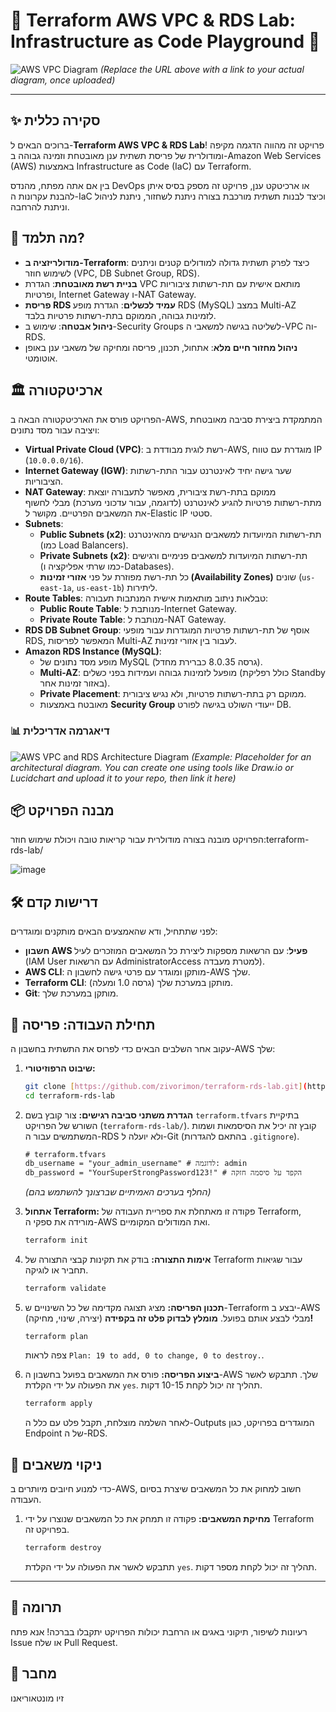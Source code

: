# 🚀 Terraform AWS VPC & RDS Lab: Infrastructure as Code Playground 🚀

![AWS VPC Diagram](https://raw.githubusercontent.com/your-username/terraform-aws-vpc-rds-lab/main/diagram.png)
*(Replace the URL above with a link to your actual diagram, once uploaded)*

---

## ✨ סקירה כללית

ברוכים הבאים ל-**Terraform AWS VPC & RDS Lab**! פרויקט זה מהווה הדגמה מקיפה ומודולרית של פריסת תשתית ענן מאובטחת וזמינה גבוהה ב-Amazon Web Services (AWS) באמצעות Infrastructure as Code (IaC) עם Terraform.

בין אם אתה מפתח, מהנדס DevOps או ארכיטקט ענן, פרויקט זה מספק בסיס איתן להבנת עקרונות ה-IaC וכיצד לבנות תשתית מורכבת בצורה ניתנת לשחזור, ניתנת לניהול וניתנת להרחבה.

## 🎯 מה תלמד?

* **מודולריזציה ב-Terraform**: כיצד לפרק תשתית גדולה למודולים קטנים וניתנים לשימוש חוזר (VPC, DB Subnet Group, RDS).
* **בניית רשת מאובטחת**: הגדרת VPC מותאם אישית עם תת-רשתות ציבוריות ופרטיות, Internet Gateway ו-NAT Gateway.
* **פריסת RDS עמיד לכשלים**: הגדרת מופע RDS (MySQL) במצב Multi-AZ לזמינות גבוהה, הממוקם בתת-רשתות פרטיות בלבד.
* **ניהול אבטחה**: שימוש ב-Security Groups לשליטה בגישה למשאבי ה-VPC וה-RDS.
* **ניהול מחזור חיים מלא**: אתחול, תכנון, פריסה ומחיקה של משאבי ענן באופן אוטומטי.

## 🏛️ ארכיטקטורה

הפרויקט פורס את הארכיטקטורה הבאה ב-AWS, המתמקדת ביצירת סביבה מאובטחת ויציבה עבור מסד נתונים:

* **Virtual Private Cloud (VPC)**: רשת לוגית מבודדת ב-AWS, מוגדרת עם טווח IP (`10.0.0.0/16`).
* **Internet Gateway (IGW)**: שער גישה יחיד לאינטרנט עבור התת-רשתות הציבוריות.
* **NAT Gateway**: ממוקם בתת-רשת ציבורית, מאפשר לתעבורה יוצאת מתת-רשתות פרטיות להגיע לאינטרנט (לדוגמה, עבור עדכוני מערכת) מבלי לחשוף את המשאבים הפרטיים. מקושר ל-Elastic IP סטטי.
* **Subnets**:
    * **Public Subnets (x2)**: תת-רשתות המיועדות למשאבים הנגישים מהאינטרנט (כמו Load Balancers).
    * **Private Subnets (x2)**: תת-רשתות המיועדות למשאבים פנימיים ורגישים (כמו שרתי אפליקציה ו-Databases).
    * כל תת-רשת מפוזרת על פני **אזורי זמינות (Availability Zones)** שונים (`us-east-1a`, `us-east-1b`) ליתירות.
* **Route Tables**: טבלאות ניתוב מותאמות אישית המנתבות תעבורה:
    * **Public Route Table**: מנותבת ל-Internet Gateway.
    * **Private Route Table**: מנותבת ל-NAT Gateway.
* **RDS DB Subnet Group**: אוסף של תת-רשתות פרטיות המוגדרות עבור מופעי RDS, המאפשר לפריסות Multi-AZ לעבור בין אזורי זמינות.
* **Amazon RDS Instance (MySQL)**:
    * מופע מסד נתונים של MySQL (גרסה 8.0.35 כברירת מחדל).
    * **Multi-AZ**: מופעל לזמינות גבוהה ועמידות בפני כשלים (כולל רפליקת Standby באזור זמינות אחר).
    * **Private Placement**: ממוקם רק בתת-רשתות פרטיות, ולא נגיש ציבורית.
    * מאובטח באמצעות **Security Group** ייעודי השולט בגישה לפורט DB.

### 📊 דיאגרמה אדריכלית

![AWS VPC and RDS Architecture Diagram](https://raw.githubusercontent.com/zivorimon/terraform-rds-lab/main/diagram.png)
*(Example: Placeholder for an architectural diagram. You can create one using tools like Draw.io or Lucidchart and upload it to your repo, then link it here)*

## 📦 מבנה הפרויקט

הפרויקט מובנה בצורה מודולרית עבור קריאות טובה ויכולת שימוש חוזר:terraform-rds-lab/

![image](https://github.com/user-attachments/assets/43a097f1-eab8-453f-8d0c-995263b52243)


## 🛠️ דרישות קדם

לפני שתתחיל, ודא שהאמצעים הבאים מותקנים ומוגדרים:

* **חשבון AWS פעיל**: עם הרשאות מספקות ליצירת כל המשאבים המוזכרים לעיל (IAM User עם הרשאות AdministratorAccess למטרת מעבדה).
* **AWS CLI**: מותקן ומוגדר עם פרטי גישה לחשבון ה-AWS שלך.
* **Terraform CLI**: מותקן במערכת שלך (גרסה 1.0 ומעלה).
* **Git**: מותקן במערכת שלך.

## 🚀 תחילת העבודה: פריסה

עקוב אחר השלבים הבאים כדי לפרוס את התשתית בחשבון ה-AWS שלך:

1.  **שיבוט הרפוזיטורי:**
    ```bash
    git clone [https://github.com/zivorimon/terraform-rds-lab.git](https://github.com/zivorimon/terraform-rds-lab.git)
    cd terraform-rds-lab
    ```

2.  **הגדרת משתני סביבה רגישים:**
    צור קובץ בשם `terraform.tfvars` בתיקיית השורש של הפרויקט (`terraform-rds-lab/`). קובץ זה יכיל את הסיסמאות ושמות המשתמשים עבור ה-RDS ולא יועלה ל-Git (בהתאם להגדרות `.gitignore`).

    ```hcl
    # terraform.tfvars
    db_username = "your_admin_username" # לדוגמה: admin
    db_password = "YourSuperStrongPassword123!" # הקפד על סיסמה חזקה
    ```
    *(החלף בערכים האמיתיים שברצונך להשתמש בהם)*

3.  **אתחול Terraform:**
    פקודה זו מאתחלת את ספריית העבודה של Terraform, מורידה את ספקי ה-AWS ואת המודולים המקומיים.
    ```bash
    terraform init
    ```

4.  **אימות התצורה:**
    בודק את תקינות קבצי התצורה של Terraform עבור שגיאות תחביר או לוגיקה.
    ```bash
    terraform validate
    ```

5.  **תכנון הפריסה:**
    מציג תצוגה מקדימה של כל השינויים ש-Terraform יבצע ב-AWS (יצירה, שינוי, מחיקה) מבלי לבצע אותם בפועל. **מומלץ לבדוק פלט זה בקפידה!**
    ```bash
    terraform plan
    ```
    צפה לראות `Plan: 19 to add, 0 to change, 0 to destroy.`.

6.  **ביצוע הפריסה:**
    פורס את המשאבים בפועל בחשבון ה-AWS שלך. תתבקש לאשר את הפעולה על ידי הקלדת `yes`. תהליך זה יכול לקחת 10-15 דקות.
    ```bash
    terraform apply
    ```
    לאחר השלמה מוצלחת, תקבל פלט עם כלל ה-Outputs המוגדרים בפרויקט, כגון Endpoint של ה-RDS.

## 🧹 ניקוי משאבים

כדי למנוע חיובים מיותרים ב-AWS, חשוב למחוק את כל המשאבים שיצרת בסיום העבודה.

1.  **מחיקת המשאבים:**
    פקודה זו תמחק את כל המשאבים שנוצרו על ידי Terraform בפרויקט זה.
    ```bash
    terraform destroy
    ```
    תתבקש לאשר את הפעולה על ידי הקלדת `yes`. תהליך זה יכול לקחת מספר דקות.

---

## 🤝 תרומה

רעיונות לשיפור, תיקוני באגים או הרחבת יכולות הפרויקט יתקבלו בברכה! אנא פתח Issue או שלח Pull Request.

## 👤 מחבר

זיו מונטאוריאנו
